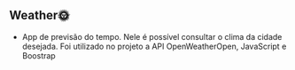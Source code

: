 ## Weather:sun_with_face:

- App de previsão do tempo. Nele é possível consultar o clima da cidade desejada. Foi utilizado no projeto a API OpenWeatherOpen,  JavaScript e Boostrap

